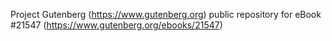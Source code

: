 Project Gutenberg (https://www.gutenberg.org) public repository for eBook #21547 (https://www.gutenberg.org/ebooks/21547)

